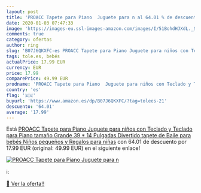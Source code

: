 ```yaml
---
layout: post
title: 'PROACC Tapete para Piano  Juguete para n al 64.01 % de descuento'
date: 2020-01-03 07:47:33
image: 'https://images-eu.ssl-images-amazon.com/images/I/51BohdHJXdL._SL200_.jpg'
comments: true
category: ofertas
author: ring
slug: 'B07J6QKXFC-es PROACC Tapete para Piano Juguete para niños con Teclado y...'
tags: tole.es, bebés
actualPrice: 17.99 EUR
currency: EUR
price: 17.99
comparePrice: 49.99 EUR
prodname: 'PROACC Tapete para Piano  Juguete para niños con Teclado y Teclado para Piano  tamaño Grande  39 * 14 Pulgadas  Divertido tapete de Baile para bebés Niños pequeños y Regalos para niñas'
country: 'es'
flag: '🇪🇸'
buyurl: 'https://www.amazon.es/dp/B07J6QKXFC/?tag=tolees-21'
descuento: '64.01'
average: '17.99'
---
```


Está [PROACC Tapete para Piano  Juguete para niños con Teclado y Teclado para Piano  tamaño Grande  39 * 14 Pulgadas  Divertido tapete de Baile para bebés Niños pequeños y Regalos para niñas](https://www.amazon.es/dp/B07J6QKXFC/?tag=tolees-21) con 64.01 de descuento por 17.99 EUR (original: 49.99 EUR) en el siguiente enlace!

[![PROACC Tapete para Piano  Juguete para n](https://images-eu.ssl-images-amazon.com/images/I/51BohdHJXdL._SL200_.jpg)](https://www.amazon.es/dp/B07J6QKXFC/?tag=tolees-21)

ℹ️:


[🛒 Ver la oferta!!](https://www.amazon.es/dp/B07J6QKXFC/?tag=tolees-21)
